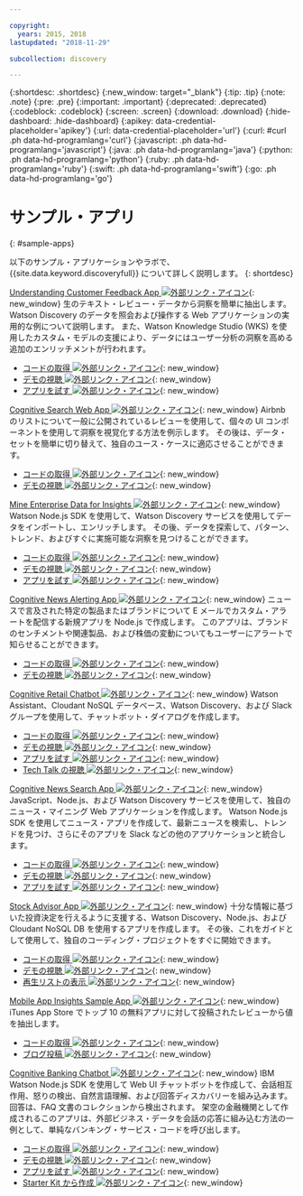 ```yaml
---

copyright:
  years: 2015, 2018
lastupdated: "2018-11-29"

subcollection: discovery

---
```


{:shortdesc: .shortdesc}
{:new_window: target="_blank"}
{:tip: .tip}
{:note: .note}
{:pre: .pre}
{:important: .important}
{:deprecated: .deprecated}
{:codeblock: .codeblock}
{:screen: .screen}
{:download: .download}
{:hide-dashboard: .hide-dashboard}
{:apikey: data-credential-placeholder='apikey'} 
{:url: data-credential-placeholder='url'}
{:curl: #curl .ph data-hd-programlang='curl'}
{:javascript: .ph data-hd-programlang='javascript'}
{:java: .ph data-hd-programlang='java'}
{:python: .ph data-hd-programlang='python'}
{:ruby: .ph data-hd-programlang='ruby'}
{:swift: .ph data-hd-programlang='swift'}
{:go: .ph data-hd-programlang='go'}

# サンプル・アプリ
{: #sample-apps}

以下のサンプル・アプリケーションやラボで、{{site.data.keyword.discoveryfull}} について詳しく説明します。
{: shortdesc}

[Understanding Customer Feedback App  ![外部リンク・アイコン](../../icons/launch-glyph.svg "外部リンク・アイコン")](http://ibm.biz/customerinsightspattern){: new_window}
生のテキスト・レビュー・データから洞察を簡単に抽出します。 Watson Discovery のデータを照会および操作する Web アプリケーションの実用的な例について説明します。 また、Watson Knowledge Studio (WKS) を使用したカスタム・モデルの支援により、データにはユーザー分析の洞察を高める追加のエンリッチメントが行われます。
  - [コードの取得  ![外部リンク・アイコン](../../icons/launch-glyph.svg "外部リンク・アイコン")](https://github.com/IBM/watson-discovery-food-reviews?cm_sp=Developer-_-develop-your-own-watson-discovery-service-application-_-Get-the-Code){: new_window}
  - [デモの視聴  ![外部リンク・アイコン](../../icons/launch-glyph.svg "外部リンク・アイコン")](https://www.youtube.com/watch?v=gzlUSyLccSg){: new_window}
  - [アプリを試す  ![外部リンク・アイコン](../../icons/launch-glyph.svg "外部リンク・アイコン")](https://watson-discovery-food-reviews-demo.mybluemix.net/?cm_sp=dw-bluemix-_-code-_-devcenter){: new_window}

[Cognitive Search Web App  ![外部リンク・アイコン](../../icons/launch-glyph.svg "外部リンク・アイコン")](http://ibm.biz/searchpattern){: new_window}
Airbnb のリストについて一般に公開されているレビューを使用して、個々の UI コンポーネントを使用して洞察を視覚化する方法を例示します。 その後は、データ・セットを簡単に切り替えて、独自のユース・ケースに適応させることができます。
  - [コードの取得  ![外部リンク・アイコン](../../icons/launch-glyph.svg "外部リンク・アイコン")](https://github.com/IBM/watson-discovery-ui?cm_sp=Developer-_-develop-a-fully-featured-web-app-built-on-the-watson-discovery-service-_-Get-the-Code){: new_window}
  - [デモの視聴  ![外部リンク・アイコン](../../icons/launch-glyph.svg "外部リンク・アイコン")](https://www.youtube.com/watch?v=5EEmQwcjUa4&cm_sp=Developer-_-develop-a-fully-featured-web-app-built-on-the-watson-discovery-service-_-View-the-Video){: new_window}
    
[Mine Enterprise Data for Insights  ![外部リンク・アイコン](../../icons/launch-glyph.svg "外部リンク・アイコン")](http://ibm.biz/minedatapattern){: new_window}
Watson Node.js SDK を使用して、Watson Discovery サービスを使用してデータをインポートし、エンリッチします。 その後、データを探索して、パターン、トレンド、およびすぐに実施可能な洞察を見つけることができます。
  - [コードの取得  ![外部リンク・アイコン](../../icons/launch-glyph.svg "外部リンク・アイコン")](https://github.com/IBM/watson-discovery-analyze-data-breaches?cm_sp=IBMCode-_-import-enrich-and-gain-insight-from-data-_-Get-the-Code){: new_window}
  - [デモの視聴  ![外部リンク・アイコン](../../icons/launch-glyph.svg "外部リンク・アイコン")](https://www.youtube.com/watch?v=zAu9tHefdDc&cm_sp=IBMCode-_-import-enrich-and-gain-insight-from-data-_-View-the-Demo){: new_window}
  - [アプリを試す  ![外部リンク・アイコン](../../icons/launch-glyph.svg "外部リンク・アイコン")](https://watson-discovery-analyze-data-breaches-20180525204327714.mybluemix.net/?cm_sp=dw-bluemix-_-code-_-devcenter){: new_window}

[Cognitive News Alerting App   ![外部リンク・アイコン](../../icons/launch-glyph.svg "外部リンク・アイコン")](http://ibm.biz/newsalerting){: new_window}
ニュースで言及された特定の製品またはブランドについて E メールでカスタム・アラートを配信する新規アプリを Node.js で作成します。 このアプリは、ブランドのセンチメントや関連製品、および株価の変動についてもユーザーにアラートで知らせることができます。
  - [コードの取得  ![外部リンク・アイコン](../../icons/launch-glyph.svg "外部リンク・アイコン")](https://github.com/IBM/watson-discovery-news-alerting?cm_sp=IBMCode-_-create-a-cognitive-news-alerting-app-_-Get-the-Code){: new_window}
  - [デモの視聴  ![外部リンク・アイコン](../../icons/launch-glyph.svg "外部リンク・アイコン")](https://www.youtube.com/watch?v=N-HaIpPGde0&cm_sp=IBMCode-_-create-a-cognitive-news-alerting-app-_-View-the-demo){: new_window}
  
[Cognitive Retail Chatbot  ![外部リンク・アイコン](../../icons/launch-glyph.svg "外部リンク・アイコン")](http://ibm.biz/retailchatbot){: new_window}
Watson Assistant、Cloudant NoSQL データベース、Watson Discovery、および Slack グループを使用して、チャットボット・ダイアログを作成します。
  - [コードの取得  ![外部リンク・アイコン](../../icons/launch-glyph.svg "外部リンク・アイコン")](https://github.com/IBM/watson-online-store/?cm_sp=IBMCode-_-create-cognitive-retail-chatbot-_-Get-the-Code){: new_window}
  - [デモの視聴  ![外部リンク・アイコン](../../icons/launch-glyph.svg "外部リンク・アイコン")](https://www.youtube.com/watch?v=b-94B3O1czU&cm_sp=IBMCode-_-create-cognitive-retail-chatbot-_-View-the-Demo){: new_window}
  - [アプリを試す  ![外部リンク・アイコン](../../icons/launch-glyph.svg "外部リンク・アイコン")](https://watson-online-store-live.mybluemix.net/?cm_sp=dw-bluemix-_-code-_-devcenter){: new_window}
  - [Tech Talk の視聴  ![外部リンク・アイコン](../../icons/launch-glyph.svg "外部リンク・アイコン")](https://developer.ibm.com/code/videos/tech-talk-replay-create-cognitive-retail-chatbot/){: new_window}
  
[Cognitive News Search App  ![外部リンク・アイコン](../../icons/launch-glyph.svg "外部リンク・アイコン")](http://ibm.biz/trendingnews){: new_window}
JavaScript、Node.js、および Watson Discovery サービスを使用して、独自のニュース・マイニング Web アプリケーションを作成します。 Watson Node.js SDK を使用してニュース・アプリを作成して、最新ニュースを検索し、トレンドを見つけ、さらにそのアプリを Slack などの他のアプリケーションと統合します。
  - [コードの取得  ![外部リンク・アイコン](../../icons/launch-glyph.svg "外部リンク・アイコン")](https://github.com/IBM/watson-discovery-news/?cm_sp=IBMCode-_-create-a-cognitive-news-search-app-_-Get-the-Code){: new_window}
  - [デモの視聴  ![外部リンク・アイコン](../../icons/launch-glyph.svg "外部リンク・アイコン")](https://www.youtube.com/watch?v=EZGgvci9nC0&cm_sp=IBMCode-_-create-a-cognitive-news-search-app-_-View-the-Demo){: new_window}
  - [アプリを試す  ![外部リンク・アイコン](../../icons/launch-glyph.svg "外部リンク・アイコン")](https://watson-discovery-news-demo.mybluemix.net/?cm_sp=dw-bluemix-_-code-_-devcenter){: new_window}
  
[Stock Advisor App  ![外部リンク・アイコン](../../icons/launch-glyph.svg "外部リンク・アイコン")](http://ibm.biz/stockinformation){: new_window}
十分な情報に基づいた投資決定を行えるように支援する、Watson Discovery、Node.js、および Cloudant NoSQL DB を使用するアプリを作成します。 その後、これをガイドとして使用して、独自のコーディング・プロジェクトをすぐに開始できます。
  - [コードの取得  ![外部リンク・アイコン](../../icons/launch-glyph.svg "外部リンク・アイコン")](https://github.com/IBM/watson-stock-advisor){: new_window}
  - [デモの視聴  ![外部リンク・アイコン](../../icons/launch-glyph.svg "外部リンク・アイコン")](https://youtu.be/uigisF50F8s){: new_window}
  - [再生リストの表示  ![外部リンク・アイコン](../../icons/launch-glyph.svg "外部リンク・アイコン")](https://www.youtube.com/playlist?list=PLzUbsvIyrNfknNewObx5N7uGZ5FKH0Fde){: new_window}

[Mobile App Insights Sample App  ![外部リンク・アイコン](../../icons/launch-glyph.svg "外部リンク・アイコン")](http://ibm.biz/mobileinsights){: new_window}
iTunes App Store でトップ 10 の無料アプリに対して投稿されたレビューから値を抽出します。
  - [コードの取得  ![外部リンク・アイコン](../../icons/launch-glyph.svg "外部リンク・アイコン")](https://github.com/watson-developer-cloud/app-insights-discovery){: new_window}
  - [ブログ投稿  ![外部リンク・アイコン](../../icons/launch-glyph.svg "外部リンク・アイコン")](https://www.ibm.com/blogs/watson/2017/06/next-breakthrough-in-bad-customer-review/){: new_window}

[Cognitive Banking Chatbot  ![外部リンク・アイコン](../../icons/launch-glyph.svg "外部リンク・アイコン")](http://ibm.biz/bankingbot){: new_window}
IBM Watson Node.js SDK を使用して Web UI チャットボットを作成して、会話相互作用、怒りの検出、自然言語理解、および回答ディスカバリーを組み込みます。 回答は、FAQ 文書のコレクションから検出されます。 架空の金融機関として作成されるこのアプリは、外部ビジネス・データを会話の応答に組み込む方法の一例として、単純なバンキング・サービス・コードを呼び出します。
  - [コードの取得  ![外部リンク・アイコン](../../icons/launch-glyph.svg "外部リンク・アイコン")](https://github.com/IBM/watson-banking-chatbot?cm_sp=IBMCode-_-create-cognitive-banking-chatbot-_-Get-the-Code){: new_window}
  - [デモの視聴  ![外部リンク・アイコン](../../icons/launch-glyph.svg "外部リンク・アイコン")](https://www.youtube.com/watch?v=Jxi7U7VOMYg&cm_sp=IBMCode-_-create-cognitive-banking-chatbot-_-View-the-Demo){: new_window}
  - [アプリを試す  ![外部リンク・アイコン](../../icons/launch-glyph.svg "外部リンク・アイコン")](https://create-a-cognitive-banking-chatbot-hnike.mybluemix.net/?cm_sp=dw-bluemix-_-code-_-devcenter){: new_window}
  - [Starter Kit から作成  ![外部リンク・アイコン](../../icons/launch-glyph.svg "外部リンク・アイコン")](https://cloud.ibm.com/developer/watson/create-project?starterKit=a5819b41-0f6f-34cb-9067-47fd16835d04&cm_sp=dw-bluemix-_-code-_-devcenter){: new_window}
